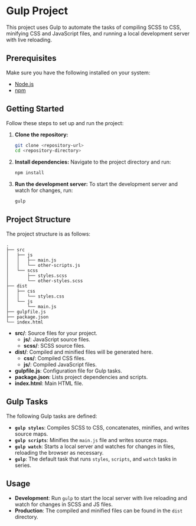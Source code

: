 
# Gulp Project

This project uses Gulp to automate the tasks of compiling SCSS to CSS, minifying CSS and JavaScript files, and running a local development server with live reloading.

## Prerequisites

Make sure you have the following installed on your system:

- [Node.js](https://nodejs.org/)
- [npm](https://www.npmjs.com/)

## Getting Started

Follow these steps to set up and run the project:

1. **Clone the repository:**
   ```sh
   git clone <repository-url>
   cd <repository-directory>
   ```

2. **Install dependencies:**
   Navigate to the project directory and run:
   ```sh
   npm install
   ```

3. **Run the development server:**
   To start the development server and watch for changes, run:
   ```sh
   gulp
   ```

## Project Structure

The project structure is as follows:

```
.
├── src
│   ├── js
│   │   ├── main.js
│   │   └── other-scripts.js
│   └── scss
│       ├── styles.scss
│       └── other-styles.scss
├── dist
│   ├── css
│   │   └── styles.css
│   └── js
│       └── main.js
├── gulpfile.js
├── package.json
└── index.html
```

- **src/**: Source files for your project.
  - **js/**: JavaScript source files.
  - **scss/**: SCSS source files.
- **dist/**: Compiled and minified files will be generated here.
  - **css/**: Compiled CSS files.
  - **js/**: Compiled JavaScript files.
- **gulpfile.js**: Configuration file for Gulp tasks.
- **package.json**: Lists project dependencies and scripts.
- **index.html**: Main HTML file.

## Gulp Tasks

The following Gulp tasks are defined:

- **`gulp styles`**: Compiles SCSS to CSS, concatenates, minifies, and writes source maps.
- **`gulp scripts`**: Minifies the `main.js` file and writes source maps.
- **`gulp watch`**: Starts a local server and watches for changes in files, reloading the browser as necessary.
- **`gulp`**: The default task that runs `styles`, `scripts`, and `watch` tasks in series.

## Usage

- **Development**: Run `gulp` to start the local server with live reloading and watch for changes in SCSS and JS files.
- **Production**: The compiled and minified files can be found in the `dist` directory.

